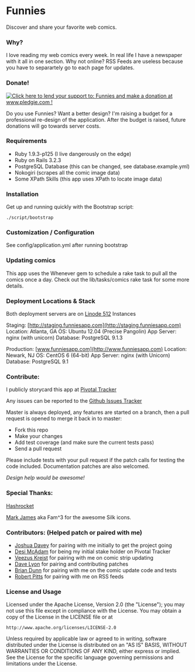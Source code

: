 Funnies
=======

Discover and share your favorite web comics.

### Why?

I love reading my web comics every week. In real life I have a newspaper
with it all in one section. Why not online? RSS Feeds are useless
because you have to separartely go to each page for updates.

### Donate!

[![Click here to lend your support to: Funnies and make a donation at www.pledgie.com !](https://www.pledgie.com/campaigns/15373.png?skin_name=chrome)](http://www.pledgie.com/campaigns/15373)

Do you use Funnies? Want a better design? I'm raising a budget for a
professional re-design of the application. After the budget is raised,
future donations will go towards server costs.

### Requirements

* Ruby 1.9.3-p125 (I live dangerously on the edge)
* Ruby on Rails 3.2.3
* PostgreSQL Database (this can be changed, see database.example.yml)
* Nokogiri (scrapes all the comic image data)
* Some XPath Skills (this app uses XPath to locate image data)

### Installation

Get up and running quickly with the Bootstrap script:

```
./script/bootstrap
```

### Customization / Configuration

See config/application.yml after running bootstrap

### Updating comics

This app uses the Whenever gem to schedule a rake task to pull all the comics
once a day.  Check out the lib/tasks/comics rake task for some more details.

### Deployment Locations & Stack

Both deployment servers are on [Linode 512](http://www.linode.com/?r=e87bf8c62bf9a1802e9925f3b1bb07738de3c34f) Instances

Staging: [http://staging.funniesapp.com](http://staging.funniesapp.com)
Location: Atlanta, GA
OS: Ubuntu 12.04 (Precise Pangolin)
App Server: nginx (with unicorn)
Database: PostgreSQL 9.1.3

Production: [www.funniesapp.com](http://www.funniesapp.com)
Location: Newark, NJ
OS: CentOS 6 (64-bit)
App Server: nginx (with Unicorn)
Database: PostgreSQL 9.1

### Contribute:

I publicly storycard this app at [Pivotal Tracker](https://www.pivotaltracker.com/projects/201253)

Any issues can be reported to the [Github Issues Tracker](https://github.com/martinisoft/funnies/issues)

Master is always deployed, any features are started on a branch, then a pull request is opened to
merge it back in to master:

* Fork this repo
* Make your changes
* Add test coverage (and make sure the current tests pass)
* Send a pull request

Please include tests with your pull request if the patch calls for testing
the code included. Documentation patches are also welcomed.

_Design help would be *awesome*!_

### Special Thanks:

[Hashrocket](http://www.hashrocket.com/)

[Mark James](http://famfamfam.com/) aka Fam^3 for the awesome Silk icons.

### Contributors: (Helped patch or paired with me)

* [Joshua Davey](http://joshuadavey.com/) for pairing with me initially to get the project going
* [Desi McAdam](http://twitter.com/desi) for being my initial stake holder on Pivotal Tracker
* [Veezus Kreist](http://veez.us/) for pairing with me on comic strip updating
* [Dave Lyon](http://davelyon.net/) for pairing and contributing patches
* [Brian Dunn](https://twitter.com/higgaion) for pairing with me on the comic update code and tests
* [Robert Pitts](https://github.com/rbxbx) for pairing with me on RSS feeds

### License and Usage

Licensed under the Apache License, Version 2.0 (the "License"); you may not use this file except in compliance with the License. You may obtain a copy of the License in the LICENSE file or at

    http://www.apache.org/licenses/LICENSE-2.0

Unless required by applicable law or agreed to in writing, software distributed under the License is distributed on an "AS IS" BASIS, WITHOUT WARRANTIES OR CONDITIONS OF ANY KIND, either express or implied. See the License for the specific language governing permissions and limitations under the License.
